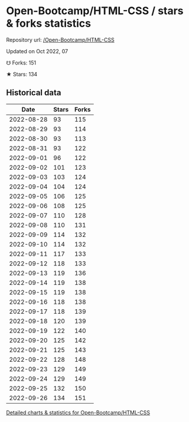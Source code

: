 # Open-Bootcamp/HTML-CSS / stars & forks statistics

Repository url: [/Open-Bootcamp/HTML-CSS](https://github.com/Open-Bootcamp/HTML-CSS)

Updated on Oct 2022, 07

☋ Forks: 151

★ Stars: 134

## Historical data
| Date | Stars | Forks |
|------|-------|-------|
| 2022-08-28 | 93 | 115 | 
| 2022-08-29 | 93 | 114 | 
| 2022-08-30 | 93 | 113 | 
| 2022-08-31 | 93 | 122 | 
| 2022-09-01 | 96 | 122 | 
| 2022-09-02 | 101 | 123 | 
| 2022-09-03 | 103 | 124 | 
| 2022-09-04 | 104 | 124 | 
| 2022-09-05 | 106 | 125 | 
| 2022-09-06 | 108 | 125 | 
| 2022-09-07 | 110 | 128 | 
| 2022-09-08 | 110 | 131 | 
| 2022-09-09 | 114 | 132 | 
| 2022-09-10 | 114 | 132 | 
| 2022-09-11 | 117 | 133 | 
| 2022-09-12 | 118 | 133 | 
| 2022-09-13 | 119 | 136 | 
| 2022-09-14 | 119 | 138 | 
| 2022-09-15 | 119 | 138 | 
| 2022-09-16 | 118 | 138 | 
| 2022-09-17 | 118 | 139 | 
| 2022-09-18 | 120 | 139 | 
| 2022-09-19 | 122 | 140 | 
| 2022-09-20 | 125 | 142 | 
| 2022-09-21 | 125 | 143 | 
| 2022-09-22 | 128 | 148 | 
| 2022-09-23 | 129 | 149 | 
| 2022-09-24 | 129 | 149 | 
| 2022-09-25 | 132 | 150 | 
| 2022-09-26 | 134 | 151 | 


[Detailed charts & statistics for Open-Bootcamp/HTML-CSS](https://reviewgithub.com/rep/Open-Bootcamp/HTML-CSS)
